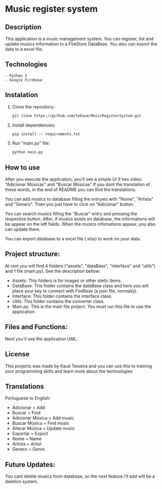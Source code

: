 # Music register system

## Description
This application is a music management system. You can register, list and update musics information to a FireStore DataBase.
You also can export the data to a excel file.

## Technologies
    - Python 3
    - Google Firebase

## Instalation
1. Clone the repository:
    ```bash
    git clone https://github.com/txKaue/MusicRegisterSystem.git
    ```

2. Install dependencies:
    ```bash
    pip install -r requirements.txt
    ```

3. Run "main.py" file:
    ```bash
    python main.py
    ```

## How to use

After you execute the application, you'll see a simple UI if two sides: "Adicionar Músicas" and "Buscar Músicas"
If you dont the translation of these words, in the end of README you can find the translations.

You can add musics to database filling the entryies with "Nome", "Artista" and "Genero". Then you just have to click on "Adicionar" button.

You can search musics filling the "Buscar" entry and pressing the respective button. After, if musics exists on database, the informations will be appear on the left fields.
When the musics infomations appear, you also can update them.

You can export database to a excel file (.xlsx) to work on your data.

## Project structure:

At root you will find 4 folders ("assets", "dataBase", "interface" and "utils") and 1 file (main.py). See the description bellow:
- Assets: This folders is for images or other stetic items.
- DataBase: This folder contains the dataBase class and here you will place your key to connect with FireBase (a json file, normally).
- Interface: This folder contains the interface class.
- Utils: This folder contains the converter class.
- Main.py: This is the main file project. You must run this file to use the application.

## Files and Functions:
Next you'll see the application UML.

## License
This projects was made by Kauê Teixeira and you can use this to training your programming skills and learn more about the technologies

## Translations
Portuguese to English:
- Adicionar = Add
- Buscar = Find
- Adicionar Música = Add music
- Buscar Música = Find music
- Alterar Música = Update music
- Exportar = Export
- Nome = Name
- Artista = Artist
- Genero = Genre

## Future Updates:

You cant delete musics from database, so the next feature i'll add will be a deletion system.
